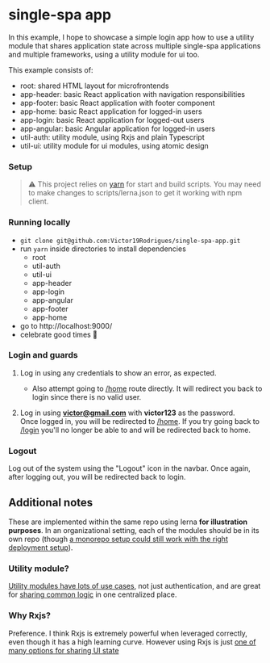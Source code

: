 # single-spa app

In this example, I hope to showcase a simple login app how to use a utility module that shares application state across multiple single-spa applications and multiple frameworks, using a utility module for ui too.

This example consists of:

- root: shared HTML layout for microfrontends
- app-header: basic React application with navigation responsibilities
- app-footer: basic React application with footer component
- app-home: basic React application for logged-in users
- app-login: basic React application for logged-out users
- app-angular: basic Angular application for logged-in users
- util-auth: utility module, using Rxjs and plain Typescript
- util-ui: utility module for ui modules, using atomic design

### Setup

> ⚠️ This project relies on [yarn](https://yarnpkg.com/) for start and build scripts. You may need to make changes to scripts/lerna.json to get it working with npm client.

### Running locally

- `git clone git@github.com:Victor19Rodrigues/single-spa-app.git`
- run `yarn` inside directories to install dependencies
  - root
  - util-auth
  - util-ui
  - app-header
  - app-login
  - app-angular
  - app-footer
  - app-home
- go to http://localhost:9000/
- celebrate good times 🎉

### Login and guards

1. Log in using any credentials to show an error, as expected.

   - Also attempt going to [/home](http://localhost:9000/home) route directly. It will redirect you back to login since there is no valid user.

1. Log in using **victor@gmail.com** with **victor123** as the password.<br/>Once logged in, you will be redirected to [/home](http://localhost:9000/home). If you try going back to [/login](http://localhost:9000/login) you'll no longer be able to and will be redirected back to home.

### Logout

Log out of the system using the "Logout" icon in the navbar. Once again, after logging out, you will be redirected back to login.

## Additional notes

These are implemented within the same repo using lerna **for illustration purposes**. In an organizational setting, each of the modules should be in its own repo (though [a monorepo setup could still work with the right deployment setup](https://github.com/single-spa/single-spa.js.org/pull/329)).

### Utility module?

[Utility modules have lots of use cases](https://single-spa.js.org/docs/recommended-setup/#utility-modules-styleguide-api-etc), not just authentication, and are great for [sharing common logic](https://single-spa.js.org/docs/module-types/#utility-modules-share-common-logic) in one centralized place.

### Why Rxjs?

Preference. I think Rxjs is extremely powerful when leveraged correctly, even though it has a high learning curve. However using Rxjs is just [one of many options for sharing UI state](https://single-spa.js.org/docs/faq/#how-can-i-share-application-state-between-applications)
